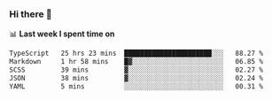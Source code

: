 ### Hi there 👋

<!--
**DBvc/DBvc** is a ✨ _special_ ✨ repository because its `README.md` (this file) appears on your GitHub profile.

Here are some ideas to get you started:

- 🔭 I’m currently working on ...
- 🌱 I’m currently learning ...
- 👯 I’m looking to collaborate on ...
- 🤔 I’m looking for help with ...
- 💬 Ask me about ...
- 📫 How to reach me: ...
- 😄 Pronouns: ...
- ⚡ Fun fact: ...
-->

📊 **Last week I spent time on**
<!--START_SECTION:waka-->

```txt
TypeScript   25 hrs 23 mins  ██████████████████████░░░   88.27 %
Markdown     1 hr 58 mins    █▓░░░░░░░░░░░░░░░░░░░░░░░   06.85 %
SCSS         39 mins         ▓░░░░░░░░░░░░░░░░░░░░░░░░   02.27 %
JSON         38 mins         ▓░░░░░░░░░░░░░░░░░░░░░░░░   02.24 %
YAML         5 mins          ░░░░░░░░░░░░░░░░░░░░░░░░░   00.31 %
```

<!--END_SECTION:waka-->
